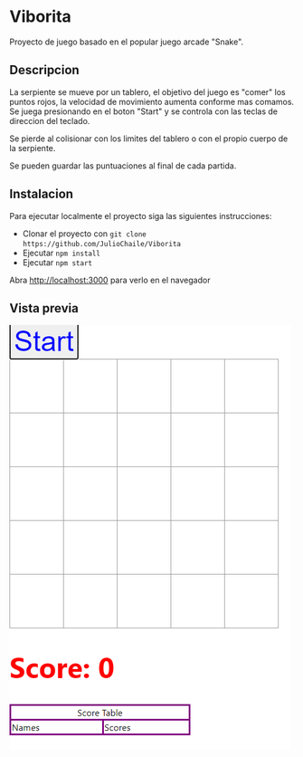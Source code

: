 # Viborita
Proyecto de juego basado en el popular juego arcade "Snake".

## Descripcion
La serpiente se mueve por un tablero, el objetivo del juego es "comer" los puntos rojos, la velocidad de movimiento aumenta conforme mas comamos. Se juega presionando en el boton "Start" y se controla con las teclas de direccion del teclado.

Se pierde al colisionar con los limites del tablero o con el propio cuerpo de la serpiente.

Se pueden guardar las puntuaciones al final de cada partida.

## Instalacion
Para ejecutar localmente el proyecto siga las siguientes instrucciones:
- Clonar el proyecto con ```git clone https://github.com/JulioChaile/Viborita ```
- Ejecutar ```npm install```
- Ejecutar ```npm start```

Abra [http://localhost:3000](http://localhost:3000) para verlo en el navegador

## Vista previa
![](/preview.png)
